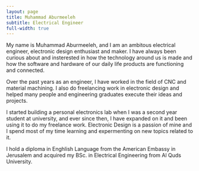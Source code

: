 ```yaml
---
layout: page
title: Muhammad Aburmeeleh
subtitle: Electrical Engineer
full-width: true
---
```

My name is Muhammad Aburmeeleh, and I am an ambitous electrical engineer, electronic design enthusiast and maker. I have always been curious about and insterested in how the technology around us is made and how the software and hardware of our daily life products are functioning and connected.

Over the past years as an engineer, I have worked in the field of CNC and material machining. I also do freelancing work in electronic design and helped many people and engineering graduates execute their ideas and projects.

I started building a personal electronics lab when I was a second year student at university, and ever since then, I have expanded on it and been using it to do my freelance work. Electronic Design is a passion of mine and I spend most of my time learning and expermenting on new topics related to it.

I hold a diploma in Enghlish Language from the American Embassy in Jerusalem and acquired my BSc. in Electrical Engineering from Al Quds University.
